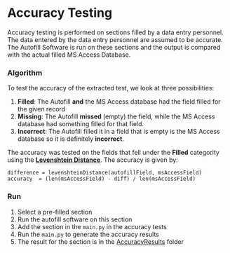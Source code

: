 # Accuracy Testing

Accuracy testing is performed on sections filled by a data entry personnel. The data entered by the data entry personnel are assumed to be accurate. The Autofill Software is run on these sections and the output is compared with the actual filled MS Access Database. 


### Algorithm
To test the accuracy of the extracted test, we look at three possibilities:
1. **Filled**: The Autofill **and** the MS Access database had the field filled for the given record
2. **Missing**: The Autofill **missed** (empty) the field, while the MS Access database had something filled for that field.
3. **Incorrect**: The Autofill filled it in a field that is empty is the MS Access database so it is definitely **incorrect**.

The accuracy was tested on the fields that fell under the **Filled** categority using the [**Levenshtein Distance**](https://en.wikipedia.org/wiki/Levenshtein_distance). The accuracy is given by:
```
difference = levenshteinDistance(autofillField, msAccessField)
accuracy  = (len(msAccessField) - diff) / len(msAccessField)
```

### Run
1. Select a pre-filled section
2. Run the autofill software on this section
3. Add the section in the ```main.py``` in the accuracy tests 
4. Run the ```main.py``` to generate the accuracy results
4. The result for the section is in the [AccuracyResults](https://github.com/FourFront-Senior-Design/Autofill-pythonenv/tree/accuracyTests/FourFrontScripts/AccuracyTests/AccuracyResults) folder
